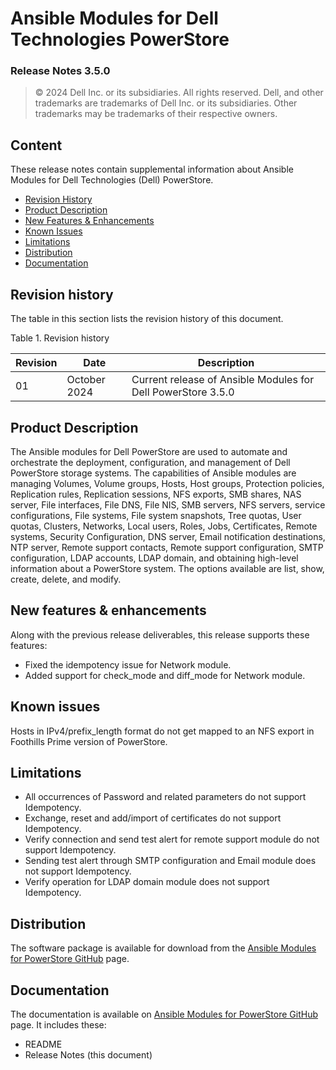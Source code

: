 **Ansible Modules for Dell Technologies PowerStore**
=========================================
### Release Notes 3.5.0

>   © 2024 Dell Inc. or its subsidiaries. All rights reserved. Dell,
>   and other trademarks are trademarks of Dell Inc. or its
>   subsidiaries. Other trademarks may be trademarks of their respective
>   owners.

Content
-------
These release notes contain supplemental information about Ansible
Modules for Dell Technologies (Dell) PowerStore.

-   [Revision History](#revision-history)
-   [Product Description](#product-description)
-   [New Features & Enhancements](#new-features--enhancements)
-   [Known Issues](#known-issues)
-   [Limitations](#limitations)
-   [Distribution](#distribution)
-   [Documentation](#documentation)

Revision history
----------------
The table in this section lists the revision history of this document.

Table 1. Revision history

| Revision | Date         | Description                                               |
|----------|--------------|-----------------------------------------------------------|
| 01       | October 2024 | Current release of Ansible Modules for Dell PowerStore 3.5.0 |

Product Description
-------------------
The Ansible modules for Dell PowerStore are used to automate and orchestrate the deployment, configuration, and management of Dell PowerStore storage systems. The capabilities of Ansible modules are managing Volumes, Volume groups, Hosts, Host groups, Protection policies, Replication rules, Replication sessions, NFS exports, SMB shares, NAS server, File interfaces, File DNS, File NIS, SMB servers, NFS servers, service configurations, File systems, File system snapshots, Tree quotas, User quotas, Clusters, Networks, Local users, Roles, Jobs, Certificates, Remote systems, Security Configuration, DNS server, Email notification destinations, NTP server, Remote support contacts, Remote support configuration, SMTP configuration, LDAP accounts, LDAP domain, and obtaining high-level information about a PowerStore system. The options available are list, show, create, delete, and modify.

New features & enhancements
---------------------------
Along with the previous release deliverables, this release supports these features:

- Fixed the idempotency issue for Network module.
- Added support for check_mode and diff_mode for Network module.

Known issues
------------
Hosts in IPv4/prefix_length format do not get mapped to an NFS export in Foothills Prime version of PowerStore.

Limitations
-----------
- All occurrences of Password and related parameters do not support Idempotency.
- Exchange, reset and add/import of certificates do not support Idempotency.
- Verify connection  and send test alert for remote support module do not support Idempotency.
- Sending test alert through SMTP configuration and Email module does not support Idempotency.
- Verify operation for LDAP domain module does not support Idempotency.

Distribution
----------------
The software package is available for download from the [Ansible Modules
for PowerStore GitHub](https://github.com/dell/ansible-powerstore/tree/main) page.

Documentation
-------------
The documentation is available on [Ansible Modules for PowerStore GitHub](https://github.com/dell/ansible-powerstore/tree/main/docs)
page. It includes these:
- README
- Release Notes (this document)
